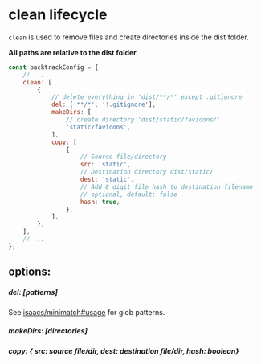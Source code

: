 # clean lifecycle

`clean` is used to remove files and create directories inside the dist folder.

**All paths are relative to the dist folder.**

```js
const backtrackConfig = {
	// ...
	clean: [
		{
			// delete everything in 'dist/**/*' except .gitignore
			del: ['**/*', '!.gitignore'],
			makeDirs: [
				// create directory 'dist/static/favicons/'
				'static/favicons',
			],
			copy: [
				{
					// Source file/directory
					src: 'static',
					// Destination directory dist/static/
					dest: 'static',
					// Add 8 digit file hash to destination filename
					// optional, default: false
					hash: true,
				},
			],
		},
	],
	// ...
};
```

## options:

##### del: [patterns]

See [isaacs/minimatch#usage](https://github.com/isaacs/minimatch#usage) for glob patterns.

##### makeDirs: [directories]

##### copy: { src: source file/dir, dest: destination file/dir, hash: boolean}
